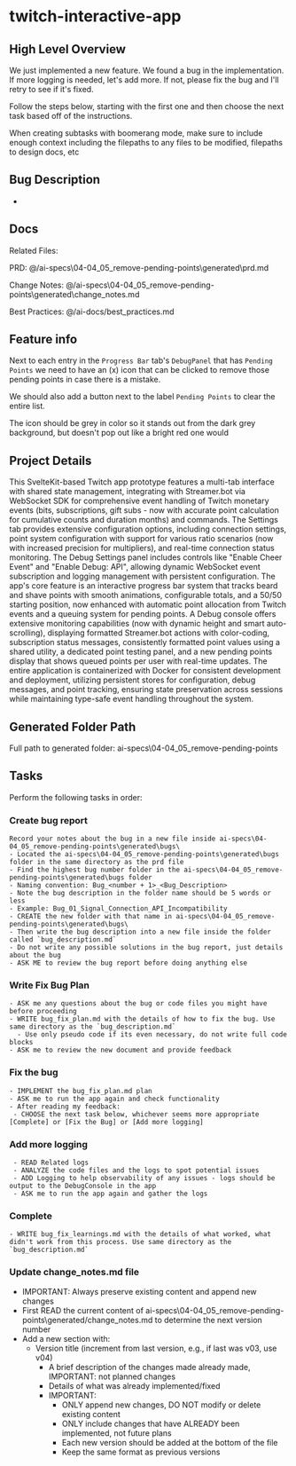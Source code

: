 # twitch-interactive-app

## High Level Overview
 We just implemented a new feature. We found a bug in the implementation. If more logging is needed, let's add more. If not, please fix the bug and I'll retry to see if it's fixed.

 Follow the steps below, starting with the first one and then choose the next task based off of the instructions.

 When creating subtasks with boomerang mode, make sure to include enough context including the filepaths to any files to be modified, filepaths to design docs, etc

## Bug Description

- 

## Docs

Related Files: 

PRD: @/ai-specs\04-04_05_remove-pending-points\generated\prd.md

Change Notes: @/ai-specs\04-04_05_remove-pending-points\generated\change_notes.md

Best Practices: @/ai-docs/best_practices.md 

## Feature info

Next to each entry in the `Progress Bar` tab's `DebugPanel` that has `Pending Points` we need to have an (x) icon that can be clicked to remove those pending points in case there is a mistake.

We should also add a button next to the label `Pending Points` to clear the entire list.

The icon should be grey in color so it stands out from the dark grey background, but doesn't pop out like a bright red one would

 
## Project Details

This SvelteKit-based Twitch app prototype features a multi-tab interface with shared state management, integrating with Streamer.bot via WebSocket SDK for comprehensive event handling of Twitch monetary events (bits, subscriptions, gift subs - now with accurate point calculation for cumulative counts and duration months) and commands. The Settings tab provides extensive configuration options, including connection settings, point system configuration with support for various ratio scenarios (now with increased precision for multipliers), and real-time connection status monitoring. The Debug Settings panel includes controls like "Enable Cheer Event" and "Enable Debug: API", allowing dynamic WebSocket event subscription and logging management with persistent configuration. The app's core feature is an interactive progress bar system that tracks beard and shave points with smooth animations, configurable totals, and a 50/50 starting position, now enhanced with automatic point allocation from Twitch events and a queuing system for pending points. A Debug console offers extensive monitoring capabilities (now with dynamic height and smart auto-scrolling), displaying formatted Streamer.bot actions with color-coding, subscription status messages, consistently formatted point values using a shared utility, a dedicated point testing panel, and a new pending points display that shows queued points per user with real-time updates. The entire application is containerized with Docker for consistent development and deployment, utilizing persistent stores for configuration, debug messages, and point tracking, ensuring state preservation across sessions while maintaining type-safe event handling throughout the system. 

## Generated Folder Path

Full path to generated folder: ai-specs\04-04_05_remove-pending-points

## Tasks
Perform the following tasks in order:

### Create bug report
```
Record your notes about the bug in a new file inside ai-specs\04-04_05_remove-pending-points\generated\bugs\ 
- Located the ai-specs\04-04_05_remove-pending-points\generated\bugs folder in the same directory as the prd file
- Find the highest bug number folder in the ai-specs\04-04_05_remove-pending-points\generated\bugs folder
- Naming convention: Bug_<number + 1>_<Bug_Description>
- Note the bug description in the folder name should be 5 words or less
- Example: Bug_01_Signal_Connection_API_Incompatibility
- CREATE the new folder with that name in ai-specs\04-04_05_remove-pending-points\generated\bugs\
- Then write the bug description into a new file inside the folder called `bug_description.md`
- Do not write any possible solutions in the bug report, just details about the bug
- ASK ME to review the bug report before doing anything else
```

### Write Fix Bug Plan
```
- ASK me any questions about the bug or code files you might have before proceeding
- WRITE bug_fix_plan.md with the details of how to fix the bug. Use same directory as the `bug_description.md`
  - Use only pseudo code if its even necessary, do not write full code blocks
- ASK me to review the new document and provide feedback
```

### Fix the bug
```
- IMPLEMENT the bug_fix_plan.md plan
- ASK me to run the app again and check functionality
- After reading my feedback: 
 - CHOOSE the next task below, whichever seems more appropriate [Complete] or [Fix the Bug] or [Add more logging]
```

### Add more logging
```
 - READ Related logs
 - ANALYZE the code files and the logs to spot potential issues
 - ADD Logging to help observability of any issues - logs should be output to the DebugConsole in the app
 - ASK me to run the app again and gather the logs 
 ```

 ### Complete
 ```
 - WRITE bug_fix_learnings.md with the details of what worked, what didn't work from this process. Use same directory as the `bug_description.md`
 ```

### Update change_notes.md file
- IMPORTANT: Always preserve existing content and append new changes
- First READ the current content of ai-specs\04-04_05_remove-pending-points\generated/change_notes.md to determine the next version number
- Add a new section with:
  - Version title (increment from last version, e.g., if last was v03, use v04)
    - A brief description of the changes made already made, IMPORTANT: not planned changes
    - Details of what was already implemented/fixed
    - IMPORTANT:
      - ONLY append new changes, DO NOT modify or delete existing content
      - ONLY include changes that have ALREADY been implemented, not future plans
      - Each new version should be added at the bottom of the file
      - Keep the same format as previous versions
